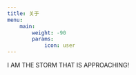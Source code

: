 ```yaml
---
title: 关于
menu:
    main: 
        weight: -90
        params:
            icon: user
---
```


I AM THE STORM THAT IS APPROACHING!